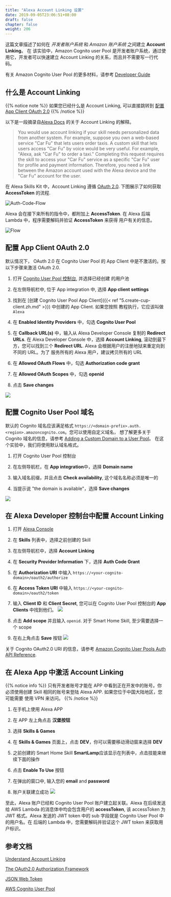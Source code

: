 ```yaml
---
title: "Alexa Account Linking 设置"
date: 2019-09-05T23:06:51+08:00
draft: false
chapter: false
weight: 206
---
```


这篇文章描述了如何在 *开发者账户系统* 和 *Amazon 账户系统* 之间建立 **Account Linking**。 在
该实验中，Amazon Cognito user Pool 是开发者账户系统，通过使用它，开发者可以快速建立 Account Linking
的关系，而且并不需要写一行代码。

有关 Amazon Cognito User Pool 的更多材料，请参考 
[Developer Guide](https://docs.aws.amazon.com/cognito/latest/developerguide/cognito-user-identity-pools.html)

## 什么是 Account Linking

{{% notice note %}}
如果您已经什么是 Account Linking, 可以直接跳转到 [配置 App Client OAuth 2.0](#配置-app-client-oauth-2-0)
{{% /notice %}}

以下是一段摘录自[Alexa Docs](https://developer.amazon.com/docs/account-linking/understand-account-linking.html#account-linking-and-the-skill-model)
的关于 Account Linking 的解释。

> You would use account linking if your skill needs personalized data from another system. 
> For example, suppose you own a web-based service "Car Fu" that lets users order taxis. 
> A custom skill that lets users access "Car Fu" by voice would be very useful. For example, 
> "Alexa, ask "Car Fu" to order a taxi." Completing this request requires the skill to access 
> your "Car Fu" service as a specific "Car Fu" user for profile and payment information. Therefore, 
> you need a link between the Amazon account used with the Alexa device and the "Car Fu" account 
> for the user.

在 Alexa Skills Kit 中，Account Linking 遵循 [OAuth 2.0](https://tools.ietf.org/html/rfc6749).
下图展示了如何获取 **AccessToken** 的流程.

![Auth-Code-Flow](/images/smart-home/auth-code-flow.png)

Alexa 会在接下来所有的指令中，都附加上 **AccessToken**. 在 Alexa 后端 Lambda 中，程序需要解码并验证 **AccessToken** 来获得
用户有关的信息。

![Flow](/images/smart-home/skill-interaction-flow.png)

## 配置 App Client OAuth 2.0 

默认情况下， OAuth 2.0 在 Cognito User Pool 的 App Client 中是不激活的。按以下步骤来激活 OAuth 2.0.

1. 打开 [Cognito User Pool 控制台](https://console.aws.amazon.com/cognito/users/?region=us-east-1), 并选择已经创建
的用户池

1. 在左侧导航栏中, 位于 App integration 中, 选择 **App client settings**

1. 找到在 [创建 Cognito User Pool App Client]({{< ref "5.create-cup-client.zh.md" >}}) 中创建的 App Client. 如果您按照
教程执行，它应该叫做 `Alexa`

1. 在 **Enabled Identity Providers** 中，勾选 **Cognito User Pool**

1. 在 **Callback URL(s)** 中，输入从 Alexa Developer Console 复制的 **Redirect URLs**. 在 Alexa Developer Console 中，选择
**Account Linking**, 滚动到最下方，您可以找到三个 **Redirect URL**. Alexa 会根据用户的注册地狱来重定向到不同的 URL。为了
服务所有的 Alexa 用户，建议拷贝所有的 URL

1. 在 **Allowed OAuth Flows** 中，勾选 **Authorization code grant**

1. 在 **Allowed OAuth Scopes** 中，勾选 **openid**

1. 点击 **Save changes**

![](/images/smart-home/configure-cup-oauth.png)


## 配置 Cognito User Pool 域名

默认的 Cognito 域名应该满足格式 `https://<domain-prefix>.auth.<region>.amazoncognito.com`。您可以使用自定义域名，
想了解更多关于 Cognito 域名的信息，请参考 [Adding a Custom Domain to a User Pool](https://docs.aws.amazon.com/cognito/latest/developerguide/cognito-user-pools-add-custom-domain.html#cognito-user-pools-add-custom-domain-adding)。
在这个实验中，我们将使用默认域名格式。

1. 打开 Cognito User Pool 控制台

1. 在左侧导航栏，在 **App integration**中，选择 **Domain name**

1. 输入域名前缀，并且点击 **Check availability**, 这个域名名称必须是唯一的

1. 当提示说 "the domain is available"，选择 **Save changes**

![](/images/smart-home/cognito-domain.png)


## 在 Alexa Developer 控制台中配置 Account Linking

1. 打开 [Alexa Console](https://developer.amazon.com/alexa/console/ask)

1. 在 **Skills** 列表中，选择之前创建的 Skill

1. 在左侧导航栏中，选择 **Account Linking**

1. 在 **Security Provider Information** 下，选择 **Auth Code Grant**

1. 在 **Authorization URI** 中输入 `https://<your-cognito-domain>/oauth2/authorize`

1. 在 **Access Token URI** 中输入 `https://<your-cognito-domain>/oauth2/token`

1. 输入 **Client ID** 和 **Client Secret**, 您可以在 Cognito User Pool 控制台的 **App Clients** 中找到他们。
    ![](/images/smart-home/find-client-credentials.png)

1. 点击 **Add scope** 并且输入 `openid`. 对于 Smart Home Skill, 至少需要选择一个 scope

1. 在右上角点击 **Save** 按钮
    ![](/images/smart-home/configure-alexa-account-linking.png)


关于 Cognito OAuth2.0 URI 的信息，请参考 [Amazon Cognito User Pools Auth API Reference](https://docs.aws.amazon.com/cognito/latest/developerguide/cognito-userpools-server-contract-reference.html). 

## 在 Alexa App 中激活 Account Linking

{{% notice info %}}
只有开发者账号才能在 APP 中看到正在开发中的账号。你必须使用创建 Skill 相同的账号来登陆 Alexa APP. 如果您位于中国大陆地区，您可能需要
使用 VPN 来访问。
{{% /notice %}}

1. 在手机上使用 Alexa APP

1. 在 APP 左上角点击 **汉堡按钮**

1. 选择 **Skills & Games** 

1. 在 **Skills & Games** 页面上，点击 **DEV**，你可以需要移动滑动窗来选择 **DEV**

1. 之前创建的 Smart Home Skill **SmartLamp**应该显示在列表中，点击技能来继续下面的操作

1. 点击 **Enable To Use** 按钮

1. 在弹出的窗口中, 输入您的 **email** and **password**

1. 账户关联建立成功
    ![](/images/smart-home/account-linking-success.jpeg)

至此，Alexa 账户已经和 Cognito User Pool 账户建立起关联。Alexa 在后续发送给 AWS Lambda 的消息体中均会包含用户的 
**accessToken**, 该 accessToken 为 JWT 格式。Alexa 发送的 JWT token 中的 sub 字段就是 Cognito User Pool 中的用户名。在
后端的 Lambda 中，您需要解码并验证这个 JWT token 来获取用户标识。

## 参考文档
[Understand Account Linking](https://developer.amazon.com/docs/account-linking/understand-account-linking.html)

[The OAuth2.0 Authorization Framework](https://tools.ietf.org/html/rfc6749)

[JSON Web Token](https://en.wikipedia.org/wiki/JSON_Web_Token)

[AWS Cognito User Pool](https://docs.aws.amazon.com/zh_cn/cognito/latest/developerguide/cognito-user-identity-pools.html)
